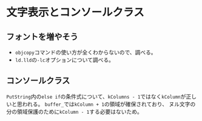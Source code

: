 # 文字表示とコンソールクラス

## フォントを増やそう

- `objcopy`コマンドの使い方が全くわからないので、調べる。
- `ld.lld`の`-lc`オプションについて調べる。

## コンソールクラス

`PutString`内の`else if`の条件式について、`kColumns - 1`ではなく`kColumn`が正しいと思われる。
`buffer_`では`kColumn + 1`の領域が確保されており、
ヌル文字の分の領域保護のために`kColumn - 1`する必要はないため。